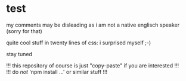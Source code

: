 # test

my comments may be disleading as i am not a native englisch speaker (sorry for that)


quite cool stuff in twenty lines of css: i surprised myself ;-)
  

stay tuned


!!! this repository of course is just "copy-paste" if you are interested !!!
<br>
!!! do *not* 'npm install ...' or similar stuff !!!




